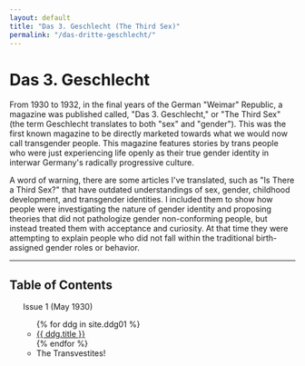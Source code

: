 ```yaml
---
layout: default
title: "Das 3. Geschlecht (The Third Sex)"
permalink: "/das-dritte-geschlecht/"
---
```


# Das 3. Geschlecht

From 1930 to 1932, in the final years of the German "Weimar" Republic, a magazine was published called, "Das 3. Geschlecht," or "The Third Sex" (the term Geschlecht translates to both "sex" and "gender"). This was the first known magazine to be directly marketed towards what we would now call transgender people. This magazine features stories by trans people who were just experiencing life openly as their true gender identity in interwar Germany's radically progressive culture.

A word of warning, there are some articles I've translated, such as "Is There a Third Sex?" that have outdated understandings of sex, gender, childhood development, and transgender identities. I included them to show how people were investigating the nature of gender identity and proposing theories that did not pathologize gender non-conforming people, but instead treated them with acceptance and curiosity. At that time they were attempting to explain people who did not fall within the traditional birth-assigned gender roles or behavior.

<hr>

<div class="toc">
  <h2>Table of Contents</h2>
  <ul>
    Issue 1 (May 1930)
    <ul class="texts">
    {% for ddg in site.ddg01 %}
      <li class="text-title">
        <a href="{{ ddg.baseurl }}{{ ddg.url }}">
          {{ ddg.title }}
        </a>
      </li>
    {% endfor %}
      <li class="text-title">
        The Transvestites!
      </li>
    </ul>
  </ul>
</div>
